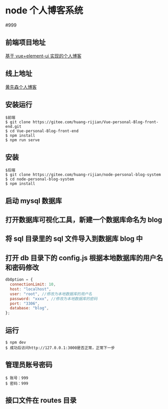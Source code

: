 # node 个人博客系统

#999

## 前端项目地址

[基于 vue+element-ui 实现的个人博客](https://gitee.com/huang-rijian/Vue-personal-Blog-front-end)

## 线上地址

[黄先森个人博客](http://www.hrjblog.top/)

## 安装运行

```
$前端
$ git clone https://gitee.com/huang-rijian/Vue-personal-Blog-front-end.git
$ cd Vue-personal-Blog-front-end
$ npm install
$ npm run serve
```

## 安装

```
$后端
$ git clone https://gitee.com/huang-rijian/node-personal-blog-system
$ cd node-personal-blog-system
$ npm install

```

## 启动 mysql 数据库

## 打开数据库可视化工具，新建一个数据库命名为 blog

## 将 sql 目录里的 sql 文件导入到数据库 blog 中

## 打开 db 目录下的 config.js 根据本地数据库的用户名和密码修改

```js
dbOption = {
  connectionLimit: 10,
  host: "localhost",
  user: "root", //修改为本地数据库的用户名
  password: "xxxx", //修改为本地数据库的密码
  port: "3306",
  database: "blog",
};
```

## 运行

```
$ npm dev
$ 成功后访问http://127.0.0.1:3000是否正常，正常下一步

```

## 管理员账号密码

```
$ 账号：999
$ 密码：999

```

## 接口文件在 routes 目录
